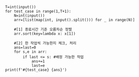     T=int(input())
    for test_case in range(1,T+1):
        N=int(input())
        arr=[list(map(int, input().split())) for _ in range(N)]

        #[1] 종료시간 기준 오름차순 정렬
        arr.sort(key=lambda x: x[1])

        #[2] 한 작업씩 가능한지 체크, 처리
        ans=last=0
        for s,e in arr:
            if last <= s: #배정 가능한 작업
                ans+=1
                last=e
    print(f'#{test_case} {ans}')
